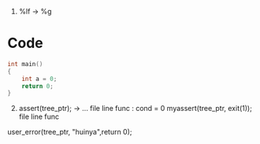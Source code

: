1. %lf -> %g

# Code

```cpp
int main()
{
    int a = 0;
    return 0;
}
```
2. assert(tree_ptr); -> ... file line func : cond = 0
    myassert(tree_ptr, exit(1)); file line func

user_error(tree_ptr, "huinya",return 0);
